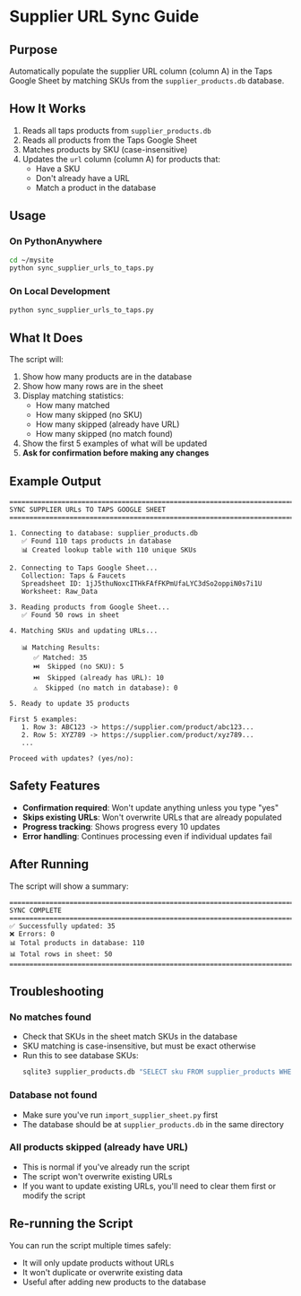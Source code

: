 # Supplier URL Sync Guide

## Purpose

Automatically populate the supplier URL column (column A) in the Taps Google Sheet by matching SKUs from the `supplier_products.db` database.

## How It Works

1. Reads all taps products from `supplier_products.db`
2. Reads all products from the Taps Google Sheet
3. Matches products by SKU (case-insensitive)
4. Updates the `url` column (column A) for products that:
   - Have a SKU
   - Don't already have a URL
   - Match a product in the database

## Usage

### On PythonAnywhere

```bash
cd ~/mysite
python sync_supplier_urls_to_taps.py
```

### On Local Development

```bash
python sync_supplier_urls_to_taps.py
```

## What It Does

The script will:
1. Show how many products are in the database
2. Show how many rows are in the sheet
3. Display matching statistics:
   - How many matched
   - How many skipped (no SKU)
   - How many skipped (already have URL)
   - How many skipped (no match found)
4. Show the first 5 examples of what will be updated
5. **Ask for confirmation before making any changes**

## Example Output

```
================================================================================
SYNC SUPPLIER URLs TO TAPS GOOGLE SHEET
================================================================================

1. Connecting to database: supplier_products.db
   ✅ Found 110 taps products in database
   📊 Created lookup table with 110 unique SKUs

2. Connecting to Taps Google Sheet...
   Collection: Taps & Faucets
   Spreadsheet ID: 1jJ5thuNoxcITHkFAfFKPmUfaLYC3dSo2oppiN0s7i1U
   Worksheet: Raw_Data

3. Reading products from Google Sheet...
   ✅ Found 50 rows in sheet

4. Matching SKUs and updating URLs...

   📊 Matching Results:
      ✅ Matched: 35
      ⏭️  Skipped (no SKU): 5
      ⏭️  Skipped (already has URL): 10
      ⚠️  Skipped (no match in database): 0

5. Ready to update 35 products

First 5 examples:
   1. Row 3: ABC123 -> https://supplier.com/product/abc123...
   2. Row 5: XYZ789 -> https://supplier.com/product/xyz789...
   ...

Proceed with updates? (yes/no):
```

## Safety Features

- **Confirmation required**: Won't update anything unless you type "yes"
- **Skips existing URLs**: Won't overwrite URLs that are already populated
- **Progress tracking**: Shows progress every 10 updates
- **Error handling**: Continues processing even if individual updates fail

## After Running

The script will show a summary:
```
================================================================================
SYNC COMPLETE
================================================================================
✅ Successfully updated: 35
❌ Errors: 0
📊 Total products in database: 110
📊 Total rows in sheet: 50
================================================================================
```

## Troubleshooting

### No matches found

- Check that SKUs in the sheet match SKUs in the database
- SKU matching is case-insensitive, but must be exact otherwise
- Run this to see database SKUs:
  ```bash
  sqlite3 supplier_products.db "SELECT sku FROM supplier_products WHERE detected_collection IN ('taps', 'tap', 'faucet', 'mixer') LIMIT 10"
  ```

### Database not found

- Make sure you've run `import_supplier_sheet.py` first
- The database should be at `supplier_products.db` in the same directory

### All products skipped (already have URL)

- This is normal if you've already run the script
- The script won't overwrite existing URLs
- If you want to update existing URLs, you'll need to clear them first or modify the script

## Re-running the Script

You can run the script multiple times safely:
- It will only update products without URLs
- It won't duplicate or overwrite existing data
- Useful after adding new products to the database
